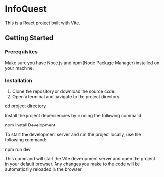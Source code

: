 # InfoQuest

This is a React project built with Vite.

## Getting Started

### Prerequisites

Make sure you have Node.js and npm (Node Package Manager) installed on your machine.

### Installation

1. Clone the repository or download the source code.
2. Open a terminal and navigate to the project directory.


cd project-directory


Install the project dependencies by running the following command:

npm install
Development



To start the development server and run the project locally, use the following command:

npm run dev 

This command will start the Vite development server and open the project in your default browser. Any changes you make to the code will be automatically reloaded in the browser.
